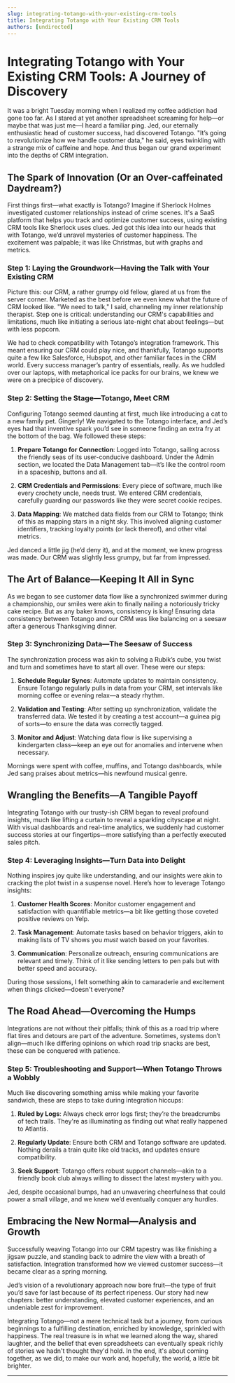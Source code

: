 ```yaml
---
slug: integrating-totango-with-your-existing-crm-tools
title: Integrating Totango with Your Existing CRM Tools
authors: [undirected]
---
```



# Integrating Totango with Your Existing CRM Tools: A Journey of Discovery

It was a bright Tuesday morning when I realized my coffee addiction had gone too far. As I stared at yet another spreadsheet screaming for help—or maybe that was just me—I heard a familiar ping. Jed, our eternally enthusiastic head of customer success, had discovered Totango. "It’s going to revolutionize how we handle customer data," he said, eyes twinkling with a strange mix of caffeine and hope. And thus began our grand experiment into the depths of CRM integration.

## The Spark of Innovation (Or an Over-caffeinated Daydream?)

First things first—what exactly is Totango? Imagine if Sherlock Holmes investigated customer relationships instead of crime scenes. It's a SaaS platform that helps you track and optimize customer success, using existing CRM tools like Sherlock uses clues. Jed got this idea into our heads that with Totango, we’d unravel mysteries of customer happiness. The excitement was palpable; it was like Christmas, but with graphs and metrics.

### Step 1: Laying the Groundwork—Having the Talk with Your Existing CRM

Picture this: our CRM, a rather grumpy old fellow, glared at us from the server corner. Marketed as the best before we even knew what the future of CRM looked like. "We need to talk," I said, channeling my inner relationship therapist. Step one is critical: understanding our CRM's capabilities and limitations, much like initiating a serious late-night chat about feelings—but with less popcorn.

We had to check compatibility with Totango’s integration framework. This meant ensuring our CRM could play nice, and thankfully, Totango supports quite a few like Salesforce, Hubspot, and other familiar faces in the CRM world. Every success manager’s pantry of essentials, really. As we huddled over our laptops, with metaphorical ice packs for our brains, we knew we were on a precipice of discovery.

### Step 2: Setting the Stage—Totango, Meet CRM

Configuring Totango seemed daunting at first, much like introducing a cat to a new family pet. Gingerly! We navigated to the Totango interface, and Jed’s eyes had that inventive spark you’d see in someone finding an extra fry at the bottom of the bag. We followed these steps:

1. **Prepare Totango for Connection**: Logged into Totango, sailing across the friendly seas of its user-conducive dashboard. Under the Admin section, we located the Data Management tab—it’s like the control room in a spaceship, buttons and all.
   
2. **CRM Credentials and Permissions**: Every piece of software, much like every crochety uncle, needs trust. We entered CRM credentials, carefully guarding our passwords like they were secret cookie recipes. 

3. **Data Mapping**: We matched data fields from our CRM to Totango; think of this as mapping stars in a night sky. This involved aligning customer identifiers, tracking loyalty points (or lack thereof), and other vital metrics.

Jed danced a little jig (he’d deny it), and at the moment, we knew progress was made. Our CRM was slightly less grumpy, but far from impressed.

## The Art of Balance—Keeping It All in Sync

As we began to see customer data flow like a synchronized swimmer during a championship, our smiles were akin to finally nailing a notoriously tricky cake recipe. But as any baker knows, consistency is king! Ensuring data consistency between Totango and our CRM was like balancing on a seesaw after a generous Thanksgiving dinner.

### Step 3: Synchronizing Data—The Seesaw of Success

The synchronization process was akin to solving a Rubik’s cube, you twist and turn and sometimes have to start all over. These were our steps:

1. **Schedule Regular Syncs**: Automate updates to maintain consistency. Ensure Totango regularly pulls in data from your CRM, set intervals like morning coffee or evening relax—a steady rhythm.
   
2. **Validation and Testing**: After setting up synchronization, validate the transferred data. We tested it by creating a test account—a guinea pig of sorts—to ensure the data was correctly tagged.

3. **Monitor and Adjust**: Watching data flow is like supervising a kindergarten class—keep an eye out for anomalies and intervene when necessary.

Mornings were spent with coffee, muffins, and Totango dashboards, while Jed sang praises about metrics—his newfound musical genre.

## Wrangling the Benefits—A Tangible Payoff

Integrating Totango with our trusty-ish CRM began to reveal profound insights, much like lifting a curtain to reveal a sparkling cityscape at night. With visual dashboards and real-time analytics, we suddenly had customer success stories at our fingertips—more satisfying than a perfectly executed sales pitch.

### Step 4: Leveraging Insights—Turn Data into Delight

Nothing inspires joy quite like understanding, and our insights were akin to cracking the plot twist in a suspense novel. Here’s how to leverage Totango insights:

1. **Customer Health Scores**: Monitor customer engagement and satisfaction with quantifiable metrics—a bit like getting those coveted positive reviews on Yelp.
   
2. **Task Management**: Automate tasks based on behavior triggers, akin to making lists of TV shows you *must* watch based on your favorites.

3. **Communication**: Personalize outreach, ensuring communications are relevant and timely. Think of it like sending letters to pen pals but with better speed and accuracy.

During those sessions, I felt something akin to camaraderie and excitement when things clicked—doesn't everyone?

## The Road Ahead—Overcoming the Humps

Integrations are not without their pitfalls; think of this as a road trip where flat tires and detours are part of the adventure. Sometimes, systems don’t align—much like differing opinions on which road trip snacks are best, these can be conquered with patience.

### Step 5: Troubleshooting and Support—When Totango Throws a Wobbly

Much like discovering something amiss while making your favorite sandwich, these are steps to take during integration hiccups:

1. **Ruled by Logs**: Always check error logs first; they’re the breadcrumbs of tech trails. They're as illuminating as finding out what really happened to Atlantis.

2. **Regularly Update**: Ensure both CRM and Totango software are updated. Nothing derails a train quite like old tracks, and updates ensure compatibility.

3. **Seek Support**: Totango offers robust support channels—akin to a friendly book club always willing to dissect the latest mystery with you.

Jed, despite occasional bumps, had an unwavering cheerfulness that could power a small village, and we knew we’d eventually conquer any hurdles.

## Embracing the New Normal—Analysis and Growth

Successfully weaving Totango into our CRM tapestry was like finishing a jigsaw puzzle, and standing back to admire the view with a breath of satisfaction. Integration transformed how we viewed customer success—it became clear as a spring morning.

Jed’s vision of a revolutionary approach now bore fruit—the type of fruit you’d save for last because of its perfect ripeness. Our story had new chapters: better understanding, elevated customer experiences, and an undeniable zest for improvement.

Integrating Totango—not a mere technical task but a journey, from curious beginnings to a fulfilling destination, enriched by knowledge, sprinkled with happiness. The real treasure is in what we learned along the way, shared laughter, and the belief that even spreadsheets can eventually speak richly of stories we hadn't thought they'd hold. In the end, it's about coming together, as we did, to make our work and, hopefully, the world, a little bit brighter.

---